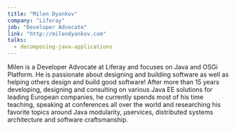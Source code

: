 ```yaml
---
title: "Milen Dyankov"
company: "Liferay"
job: "Developer Advocate"
link: "http://milendyankov.com"
talks:
  - decomposing-java-applications
---
```


Milen is a Developer Advocate at Liferay and focuses on Java and OSGi Platform. He is passionate about designing and building software as well as helping others design and build good software! After more than 15 years developing, designing and consulting on various Java EE solutions for leading European companies, he currently spends most of his time teaching, speaking at conferences all over the world and researching his favorite topics around Java modularity, μservices, distributed systems architecture and software craftsmanship.
